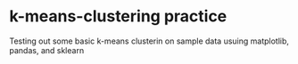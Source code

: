 # k-means-clustering practice 
 Testing out some basic k-means clusterin on sample data usuing matplotlib, pandas, and sklearn 
